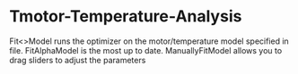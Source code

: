 # Tmotor-Temperature-Analysis

Fit<>Model runs the optimizer on the motor/temperature model specified in file. FitAlphaModel is the most up to date.
ManuallyFitModel allows you to drag sliders to adjust the parameters
